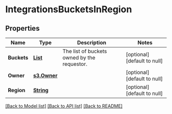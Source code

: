 # IntegrationsBucketsInRegion
## Properties

Name | Type | Description | Notes
------------ | ------------- | ------------- | -------------
**Buckets** | [**List**](s3.Bucket.md) | The list of buckets owned by the requestor. | [optional] [default to null]
**Owner** | [**s3.Owner**](s3.Owner.md) |  | [optional] [default to null]
**Region** | [**String**](string.md) |  | [optional] [default to null]

[[Back to Model list]](../README.md#documentation-for-models) [[Back to API list]](../README.md#documentation-for-api-endpoints) [[Back to README]](../README.md)

